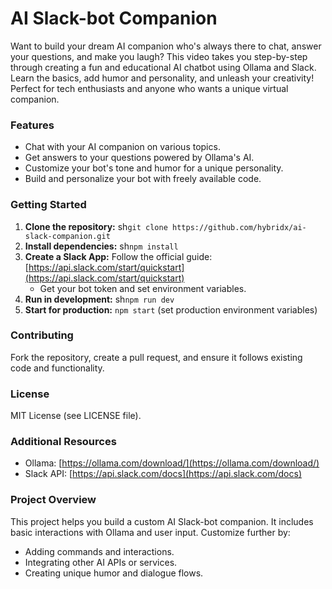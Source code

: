 # AI Slack-bot Companion
Want to build your dream AI companion who's always there to chat, answer your questions, and make you laugh? This video takes you step-by-step through creating a fun and educational AI chatbot using Ollama and Slack. Learn the basics, add humor and personality, and unleash your creativity! Perfect for tech enthusiasts and anyone who wants a unique virtual companion.

### Features

* Chat with your AI companion on various topics.
* Get answers to your questions powered by Ollama's AI.
* Customize your bot's tone and humor for a unique personality.
* Build and personalize your bot with freely available code.

### Getting Started

1. **Clone the repository:**
   sh```git clone https://github.com/hybridx/ai-slack-companion.git```
3. **Install dependencies:**
   sh```npm install```
5. **Create a Slack App:** Follow the official guide: [https://api.slack.com/start/quickstart](https://api.slack.com/start/quickstart)
    * Get your bot token and set environment variables.
6. **Run in development:**
   sh```npm run dev```
8. **Start for production:** `npm start` (set production environment variables)

### Contributing

Fork the repository, create a pull request, and ensure it follows existing code and functionality.

### License

MIT License (see LICENSE file).

### Additional Resources

* Ollama: [https://ollama.com/download/](https://ollama.com/download/)
* Slack API: [https://api.slack.com/docs](https://api.slack.com/docs)

### Project Overview

This project helps you build a custom AI Slack-bot companion. It includes basic interactions with Ollama and user input. Customize further by:

* Adding commands and interactions.
* Integrating other AI APIs or services.
* Creating unique humor and dialogue flows.
